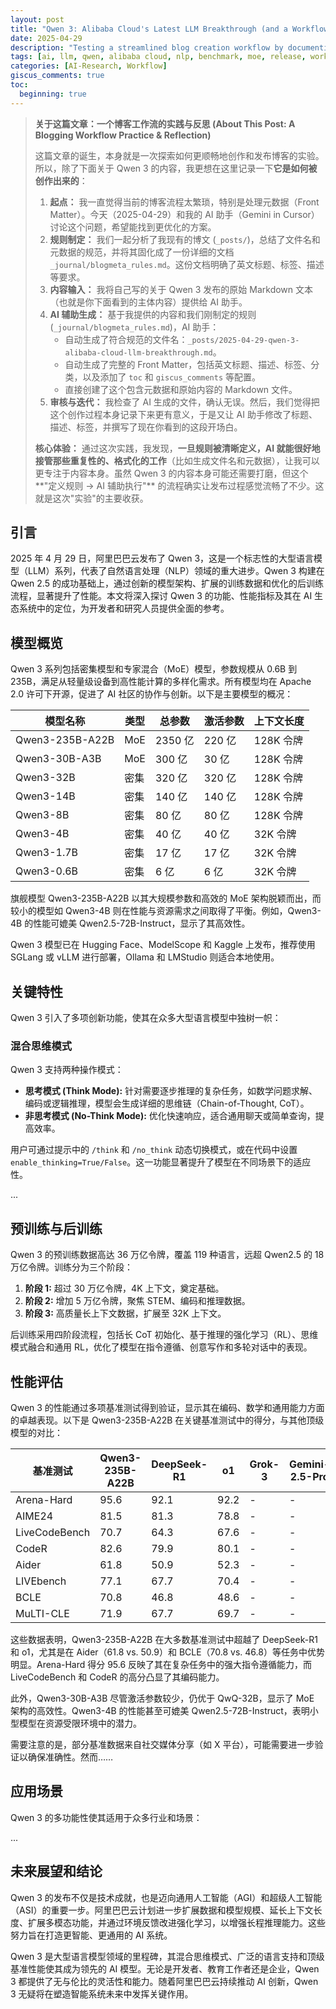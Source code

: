 ```yaml
---
layout: post
title: "Qwen 3: Alibaba Cloud's Latest LLM Breakthrough (and a Workflow Test)"
date: 2025-04-29
description: "Testing a streamlined blog creation workflow by documenting the Qwen 3 release, following predefined metadata rules. The focus is on the process, not just the content."
tags: [ai, llm, qwen, alibaba cloud, nlp, benchmark, moe, release, workflow, blogging, automation, meta]
categories: [AI-Research, Workflow]
giscus_comments: true
toc:
  beginning: true
---
```



> **关于这篇文章：一个博客工作流的实践与反思 (About This Post: A Blogging Workflow Practice & Reflection)**
>
> 这篇文章的诞生，本身就是一次探索如何更顺畅地创作和发布博客的实验。所以，除了下面关于 Qwen 3 的内容，我更想在这里记录一下**它是如何被创作出来的**：
>
> 1.  **起点：** 我一直觉得当前的博客流程太繁琐，特别是处理元数据（Front Matter）。今天（2025-04-29）和我的 AI 助手（Gemini in Cursor）讨论这个问题，希望能找到更优化的方案。
> 2.  **规则制定：** 我们一起分析了我现有的博文 (`_posts/`)，总结了文件名和元数据的规范，并将其固化成了一份详细的文档 `_journal/blogmeta_rules.md`。这份文档明确了英文标题、标签、描述等要求。
> 3.  **内容输入：** 我将自己写的关于 Qwen 3 发布的原始 Markdown 文本（也就是你下面看到的主体内容）提供给 AI 助手。
> 4.  **AI 辅助生成：** 基于我提供的内容和我们刚制定的规则 (`_journal/blogmeta_rules.md`)，AI 助手：
>     *   自动生成了符合规范的文件名：`_posts/2025-04-29-qwen-3-alibaba-cloud-llm-breakthrough.md`。
>     *   自动生成了完整的 Front Matter，包括英文标题、描述、标签、分类，以及添加了 `toc` 和 `giscus_comments` 等配置。
>     *   直接创建了这个包含元数据和原始内容的 Markdown 文件。
> 5.  **审核与迭代：** 我检查了 AI 生成的文件，确认无误。然后，我们觉得把这个创作过程本身记录下来更有意义，于是又让 AI 助手修改了标题、描述、标签，并撰写了现在你看到的这段开场白。
>
> **核心体验：** 通过这次实践，我发现，**一旦规则被清晰定义，AI 就能很好地接管那些重复性的、格式化的工作**（比如生成文件名和元数据），让我可以更专注于内容本身。虽然 Qwen 3 的内容本身可能还需要打磨，但这个**"定义规则 -> AI 辅助执行"** 的流程确实让发布过程感觉流畅了不少。这就是这次"实验"的主要收获。

## 引言

2025 年 4 月 29 日，阿里巴巴云发布了 Qwen 3，这是一个标志性的大型语言模型（LLM）系列，代表了自然语言处理（NLP）领域的重大进步。Qwen 3 构建在 Qwen 2.5 的成功基础上，通过创新的模型架构、扩展的训练数据和优化的后训练流程，显著提升了性能。本文将深入探讨 Qwen 3 的功能、性能指标及其在 AI 生态系统中的定位，为开发者和研究人员提供全面的参考。

## 模型概览

Qwen 3 系列包括密集模型和专家混合（MoE）模型，参数规模从 0.6B 到 235B，满足从轻量级设备到高性能计算的多样化需求。所有模型均在 Apache 2.0 许可下开源，促进了 AI 社区的协作与创新。以下是主要模型的概况：

| 模型名称          | 类型 | 总参数     | 激活参数 | 上下文长度 |
|-------------------|------|------------|----------|------------|
| Qwen3-235B-A22B   | MoE  | 2350 亿    | 220 亿   | 128K 令牌  |
| Qwen3-30B-A3B     | MoE  | 300 亿     | 30 亿    | 128K 令牌  |
| Qwen3-32B         | 密集 | 320 亿     | 320 亿   | 128K 令牌  |
| Qwen3-14B         | 密集 | 140 亿     | 140 亿   | 128K 令牌  |
| Qwen3-8B          | 密集 | 80 亿      | 80 亿    | 128K 令牌  |
| Qwen3-4B          | 密集 | 40 亿      | 40 亿    | 32K 令牌   |
| Qwen3-1.7B        | 密集 | 17 亿      | 17 亿    | 32K 令牌   |
| Qwen3-0.6B        | 密集 | 6 亿       | 6 亿     | 32K 令牌   |

旗舰模型 Qwen3-235B-A22B 以其大规模参数和高效的 MoE 架构脱颖而出，而较小的模型如 Qwen3-4B 则在性能与资源需求之间取得了平衡。例如，Qwen3-4B 的性能可媲美 Qwen2.5-72B-Instruct，显示了其高效性。

Qwen 3 模型已在 Hugging Face、ModelScope 和 Kaggle 上发布，推荐使用 SGLang 或 vLLM 进行部署，Ollama 和 LMStudio 则适合本地使用。

## 关键特性

Qwen 3 引入了多项创新功能，使其在众多大型语言模型中独树一帜：

### 混合思维模式

Qwen 3 支持两种操作模式：

*   **思考模式 (Think Mode):** 针对需要逐步推理的复杂任务，如数学问题求解、编码或逻辑推理，模型会生成详细的思维链（Chain-of-Thought, CoT）。
*   **非思考模式 (No-Think Mode):** 优化快速响应，适合通用聊天或简单查询，提高效率。

用户可通过提示中的 `/think` 和 `/no_think` 动态切换模式，或在代码中设置 `enable_thinking=True/False`。这一功能显著提升了模型在不同场景下的适应性。

...


## 预训练与后训练

Qwen 3 的预训练数据高达 36 万亿令牌，覆盖 119 种语言，远超 Qwen2.5 的 18 万亿令牌。训练分为三个阶段：

1.  **阶段 1:** 超过 30 万亿令牌，4K 上下文，奠定基础。
2.  **阶段 2:** 增加 5 万亿令牌，聚焦 STEM、编码和推理数据。
3.  **阶段 3:** 高质量长上下文数据，扩展至 32K 上下文。

后训练采用四阶段流程，包括长 CoT 初始化、基于推理的强化学习（RL）、思维模式融合和通用 RL，优化了模型在指令遵循、创意写作和多轮对话中的表现。

## 性能评估

Qwen 3 的性能通过多项基准测试得到验证，显示其在编码、数学和通用能力方面的卓越表现。以下是 Qwen3-235B-A22B 在关键基准测试中的得分，与其他顶级模型的对比：

| 基准测试      | Qwen3-235B-A22B | DeepSeek-R1 | o1   | Grok-3 | Gemini-2.5-Pro |
|---------------|-----------------|-------------|------|--------|----------------|
| Arena-Hard    | 95.6            | 92.1        | 92.2 | -      | -              |
| AIME24        | 81.5            | 81.3        | 78.8 | -      | -              |
| LiveCodeBench | 70.7            | 64.3        | 67.6 | -      | -              |
| CodeR         | 82.6            | 79.9        | 80.1 | -      | -              |
| Aider         | 61.8            | 50.9        | 52.3 | -      | -              |
| LIVEbench     | 77.1            | 67.7        | 70.4 | -      | -              |
| BCLE          | 70.8            | 46.8        | 48.6 | -      | -              |
| MuLTI-CLE     | 71.9            | 67.7        | 69.7 | -      | -              |

这些数据表明，Qwen3-235B-A22B 在大多数基准测试中超越了 DeepSeek-R1 和 o1，尤其是在 Aider（61.8 vs. 50.9）和 BCLE（70.8 vs. 46.8）等任务中优势明显。Arena-Hard 得分 95.6 反映了其在复杂任务中的强大指令遵循能力，而 LiveCodeBench 和 CodeR 的高分凸显了其编码能力。

此外，Qwen3-30B-A3B 尽管激活参数较少，仍优于 QwQ-32B，显示了 MoE 架构的高效性。Qwen3-4B 的性能甚至可媲美 Qwen2.5-72B-Instruct，表明小型模型在资源受限环境中的潜力。

需要注意的是，部分基准数据来自社交媒体分享（如 X 平台），可能需要进一步验证以确保准确性。然而……

## 应用场景

Qwen 3 的多功能性使其适用于众多行业和场景：

... 

## 未来展望和结论

Qwen 3 的发布不仅是技术成就，也是迈向通用人工智能（AGI）和超级人工智能（ASI）的重要一步。阿里巴巴云计划进一步扩展数据和模型规模、延长上下文长度、扩展多模态功能，并通过环境反馈改进强化学习，以增强长程推理能力。这些努力旨在打造更智能、更通用的 AI 系统。


Qwen 3 是大型语言模型领域的里程碑，其混合思维模式、广泛的语言支持和顶级基准性能使其成为领先的 AI 模型。无论是开发者、教育工作者还是企业，Qwen 3 都提供了无与伦比的灵活性和能力。随着阿里巴巴云持续推动 AI 创新，Qwen 3 无疑将在塑造智能系统未来中发挥关键作用。 
